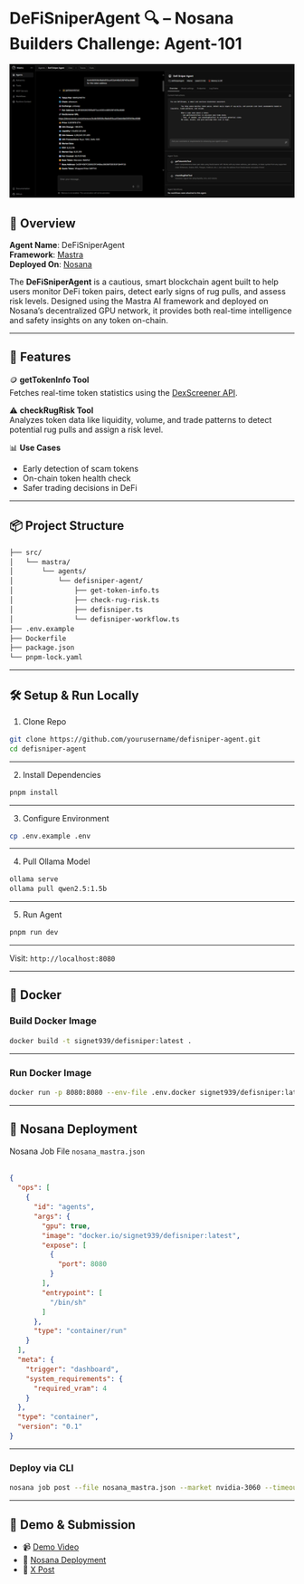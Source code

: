 # DeFiSniperAgent 🔍 – Nosana Builders Challenge: Agent-101

![DeFiSniperAgent](./assets/ai_agent.png)

## 🧠 Overview

**Agent Name**: DeFiSniperAgent  
**Framework**: [Mastra](https://mastra.ai)  
**Deployed On**: [Nosana](https://nosana.com)

The **DeFiSniperAgent** is a cautious, smart blockchain agent built to help users monitor DeFi token pairs, detect early signs of rug pulls, and assess risk levels. Designed using the Mastra AI framework and deployed on Nosana’s decentralized GPU network, it provides both real-time intelligence and safety insights on any token on-chain.

---

## 🚀 Features

🪙 **getTokenInfo Tool**  
Fetches real-time token statistics using the [DexScreener API](https://docs.dexscreener.com/).

⚠️ **checkRugRisk Tool**  
Analyzes token data like liquidity, volume, and trade patterns to detect potential rug pulls and assign a risk level.

📊 **Use Cases**  
- Early detection of scam tokens  
- On-chain token health check  
- Safer trading decisions in DeFi  

---

## 📦 Project Structure

```bash
├── src/
│   └── mastra/
│       └── agents/
│           └── defisniper-agent/
│               ├── get-token-info.ts
│               ├── check-rug-risk.ts
│               ├── defisniper.ts
│               └── defisniper-workflow.ts
├── .env.example
├── Dockerfile
├── package.json
└── pnpm-lock.yaml

```
---

## 🛠️ Setup & Run Locally

1. Clone Repo 

```bash 
git clone https://github.com/yourusername/defisniper-agent.git
cd defisniper-agent

```
---

2. Install Dependencies

```bash 
pnpm install 

```
---

3. Configure Environment 

```bash
cp .env.example .env

```
---

4. Pull Ollama Model

```bash
ollama serve
ollama pull qwen2.5:1.5b

```
---

5. Run Agent

```bash
pnpm run dev

```
---

Visit: `http://localhost:8080`

---

## 🐳 Docker

### Build Docker Image

```bash 
docker build -t signet939/defisniper:latest .

```
---

### Run Docker Image

```bash
docker run -p 8080:8080 --env-file .env.docker signet939/defisniper:latest

```
---

## 📡 Nosana Deployment

Nosana Job File
`nosana_mastra.json`

```json

{
  "ops": [
    {
      "id": "agents",
      "args": {
        "gpu": true,
        "image": "docker.io/signet939/defisniper:latest",
        "expose": [
          {
            "port": 8080
          }
        ],
        "entrypoint": [
          "/bin/sh"
        ]
      },
      "type": "container/run"
    }
  ],
  "meta": {
    "trigger": "dashboard",
    "system_requirements": {
      "required_vram": 4
    }
  },
  "type": "container",
  "version": "0.1"
}

```

---

### Deploy via CLI

```bash
nosana job post --file nosana_mastra.json --market nvidia-3060 --timeout 30

```
---


## 🎥 Demo & Submission

- 📹 [Demo Video](https://drive.google.com/drive/folders/1JmVv1FwKfw1BGs_SIZOlSiLULbcWRWu3?usp=sharing)  
- 🚀 [Nosana Deployment](https://4z58z29jxcuh8gbjsaksuwjchvtxlraky7zgqzafbaul.node.k8s.prd.nos.ci/)  
- 📣 [X Post](https://x.com/whatever_ankit/status/1944496021134004333)







